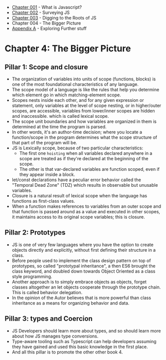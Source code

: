 
- [Chapter 001](chapter001.md) - What is Javascript?
- [Chapter 002](chapter002.md) - Surveying JS
- [Chapter 003](chapter003.md) - Digging to the Roots of JS
- Chapter 004 - The Bigger Picture
- [Appendix A](AppendixA.md) -  Exploring Further stuff

# Chapter 4: The Bigger Picture 

## Pillar 1: Scope and closure 
- The organization of variables into units of scope (functions, blocks) is one of the most foundational characteristics of any language. 
- The scope model of a language is like the rules that help you determine which element go in which matching-element scope. 
- Scopes nests inside each other, and for any given expression or statement, only variables at the level of scope nesting, or in higher/outer scopes, are accessible, variables from lower/inner scopes are hidden and inaccessible. which is called lexical scope. 
- The scope unit boundaries and how variables are organized in them is determined at the time the program is parsed. 
- In other words, it's an author-time decision; where you locate a function/scope in the program determines what the scope structure of that part of the program will be. 
- JS is Lexically scope, because of two particular characteristics: 
    - The first one `hoisting` when all variables declared anywhere in a scope are treated as if they're declared at the beginning of the scope.
    - The other is that var-declared variables are function scoped, even if they appear inside a block. 
- let/const declarations have a peculiar error behavior called the "Temporal Dead Zone" (TDZ) which results in observable but unusable variables. 
- Closure is a natural result of lexical scope when the language has functions as first-class values.
- When a function makes references to variables from an outer scope and that function is passed around as a value and executed in other scopes, it maintains access to its original scope variables; this is closure. 

## Pillar 2: Prototypes 
- JS is one of very few languages where you have the option to create objects directly and explicitly, without first defining their structure in a class. 
- Before people used to implement the class design pattern on top of prototypes, so called "prototypal inheritance", a then ES6 brought the class keyword, and doubled down towards Object Oriented as a class style programming. 
- Another approach is to simply embrace objects as objects, forget classes altogether an let objects cooperate through the prototype chain. This is called behavior delegation. 
- In the opinion of the Autor believes that is more powerful than class inheritance as a means for organizing behavior and data. 

## Pillar 3: types and Coercion 
- JS Developers should learn more about types, and so should learn more about how JS manages type conversions. 
- Type-aware tooling such as Typescript can help developers assuming they have gained and used this basic knowledge in the first place. 
- And all this pillar is to promote the other other book 4. 

 